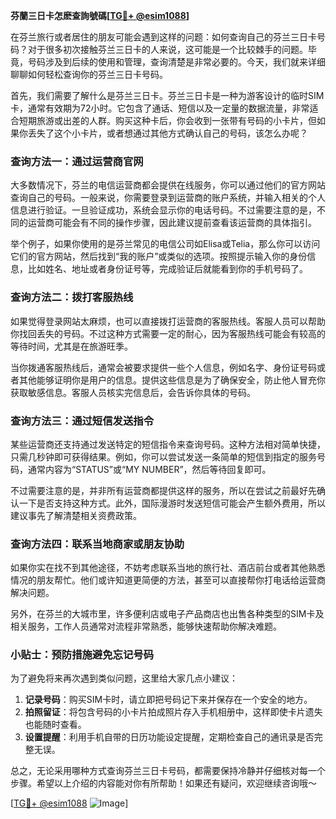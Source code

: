 **芬蘭三日卡怎麽查詢號碼[[TG💪+ @esim1088](https://t.me/s/esim1088)]**

在芬兰旅行或者居住的朋友可能会遇到这样的问题：如何查询自己的芬兰三日卡号码？对于很多初次接触芬兰三日卡的人来说，这可能是一个比较棘手的问题。毕竟，号码涉及到后续的使用和管理，查询清楚是非常必要的。今天，我们就来详细聊聊如何轻松查询你的芬兰三日卡号码。

首先，我们需要了解什么是芬兰三日卡。芬兰三日卡是一种为游客设计的临时SIM卡，通常有效期为72小时。它包含了通话、短信以及一定量的数据流量，非常适合短期旅游或出差的人群。购买这种卡后，你会收到一张带有号码的小卡片，但如果你丢失了这个小卡片，或者想通过其他方式确认自己的号码，该怎么办呢？

### 查询方法一：通过运营商官网

大多数情况下，芬兰的电信运营商都会提供在线服务，你可以通过他们的官方网站查询自己的号码。一般来说，你需要登录到运营商的账户系统，并输入相关的个人信息进行验证。一旦验证成功，系统会显示你的电话号码。不过需要注意的是，不同的运营商可能会有不同的操作步骤，因此建议提前查看该运营商的具体指引。

举个例子，如果你使用的是芬兰常见的电信公司如Elisa或Telia，那么你可以访问它们的官方网站，然后找到“我的账户”或类似的选项。按照提示输入你的身份信息，比如姓名、地址或者身份证号等，完成验证后就能看到你的手机号码了。

### 查询方法二：拨打客服热线

如果觉得登录网站太麻烦，也可以直接拨打运营商的客服热线。客服人员可以帮助你找回丢失的号码。不过这种方式需要一定的耐心，因为客服热线可能会有较高的等待时间，尤其是在旅游旺季。

当你拨通客服热线后，通常会被要求提供一些个人信息，例如名字、身份证号码或者其他能够证明你是用户的信息。提供这些信息是为了确保安全，防止他人冒充你获取敏感信息。客服人员核实完信息后，会告诉你具体的号码。

### 查询方法三：通过短信发送指令

某些运营商还支持通过发送特定的短信指令来查询号码。这种方法相对简单快捷，只需几秒钟即可获得结果。例如，你可以尝试发送一条简单的短信到指定的服务号码，通常内容为“STATUS”或“MY NUMBER”，然后等待回复即可。

不过需要注意的是，并非所有运营商都提供这样的服务，所以在尝试之前最好先确认一下是否支持这种方式。此外，国际漫游时发送短信可能会产生额外费用，所以建议事先了解清楚相关资费政策。

### 查询方法四：联系当地商家或朋友协助

如果你实在找不到其他途径，不妨考虑联系当地的旅行社、酒店前台或者其他熟悉情况的朋友帮忙。他们或许知道更简便的方法，甚至可以直接帮你打电话给运营商解决问题。

另外，在芬兰的大城市里，许多便利店或电子产品商店也出售各种类型的SIM卡及相关服务，工作人员通常对流程非常熟悉，能够快速帮助你解决难题。

### 小贴士：预防措施避免忘记号码

为了避免将来再次遇到类似问题，这里给大家几点小建议：

1. **记录号码**：购买SIM卡时，请立即把号码记下来并保存在一个安全的地方。
2. **拍照留证**：将包含号码的小卡片拍成照片存入手机相册中，这样即使卡片遗失也能随时查看。
3. **设置提醒**：利用手机自带的日历功能设定提醒，定期检查自己的通讯录是否完整无误。

总之，无论采用哪种方式查询芬兰三日卡号码，都需要保持冷静并仔细核对每一个步骤。希望以上介绍的内容能对你有所帮助！如果还有疑问，欢迎继续咨询哦～

[[TG💪+ @esim1088](https://t.me/s/esim1088) ![Image](https://i.postimg.cc/4NQfJmqS/Snipaste-2025-05-13-00-14-12.png)]